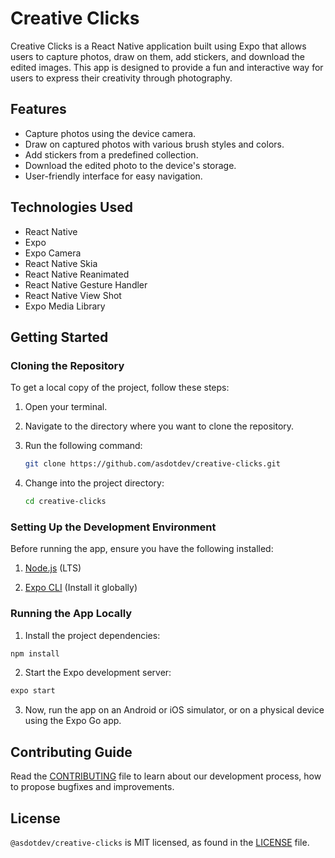 # Creative Clicks

Creative Clicks is a React Native application built using Expo that allows users to capture photos, draw on them, add stickers, and download the edited images. This app is designed to provide a fun and interactive way for users to express their creativity through photography.

## Features

-   Capture photos using the device camera.
-   Draw on captured photos with various brush styles and colors.
-   Add stickers from a predefined collection.
-   Download the edited photo to the device's storage.
-   User-friendly interface for easy navigation.

## Technologies Used

-   React Native
-   Expo
-   Expo Camera
-   React Native Skia
-   React Native Reanimated
-   React Native Gesture Handler
-   React Native View Shot
-   Expo Media Library

## Getting Started

### Cloning the Repository

To get a local copy of the project, follow these steps:

1. Open your terminal.
2. Navigate to the directory where you want to clone the repository.
3. Run the following command:

    ```bash
    git clone https://github.com/asdotdev/creative-clicks.git
    ```

4. Change into the project directory:

    ```bash
    cd creative-clicks
    ```

### Setting Up the Development Environment

Before running the app, ensure you have the following installed:

1. [Node.js](https://nodejs.org/en) (LTS)

2. [Expo CLI](https://docs.expo.dev/more/expo-cli/) (Install it globally)

### Running the App Locally

1. Install the project dependencies:

```bash
npm install
```

2. Start the Expo development server:

```bash
expo start
```

3. Now, run the app on an Android or iOS simulator, or on a physical device using the Expo Go app.

## Contributing Guide

Read the [CONTRIBUTING](https://github.com/asdotdev/creative-clicks/blob/master/CONTRIBUTING.md) file to learn about our development process, how to propose bugfixes and improvements.

## License

`@asdotdev/creative-clicks` is MIT licensed, as found in the [LICENSE](https://github.com/asdotdev/creative-clicks/blob/master/LICENSE) file.
